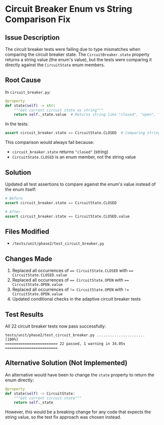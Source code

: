 # Circuit Breaker Enum vs String Comparison Fix

## Issue Description
The circuit breaker tests were failing due to type mismatches when comparing the circuit breaker state. The `CircuitBreaker.state` property returns a string value (the enum's value), but the tests were comparing it directly against the `CircuitState` enum members.

## Root Cause
In `circuit_breaker.py`:
```python
@property
def state(self) -> str:
    """Get current circuit state as string"""
    return self._state.value  # Returns string like "closed", "open", "half_open"
```

In the tests:
```python
assert circuit_breaker.state == CircuitState.CLOSED  # Comparing string to enum
```

This comparison would always fail because:
- `circuit_breaker.state` returns `"closed"` (string)
- `CircuitState.CLOSED` is an enum member, not the string value

## Solution
Updated all test assertions to compare against the enum's value instead of the enum itself:

```python
# Before
assert circuit_breaker.state == CircuitState.CLOSED

# After
assert circuit_breaker.state == CircuitState.CLOSED.value
```

## Files Modified
- `/tests/unit/phase2/test_circuit_breaker.py`

## Changes Made
1. Replaced all occurrences of `== CircuitState.CLOSED` with `== CircuitState.CLOSED.value`
2. Replaced all occurrences of `== CircuitState.OPEN` with `== CircuitState.OPEN.value`
3. Replaced all occurrences of `!= CircuitState.OPEN` with `!= CircuitState.OPEN.value`
4. Updated conditional checks in the adaptive circuit breaker tests

## Test Results
All 22 circuit breaker tests now pass successfully:
```
tests/unit/phase2/test_circuit_breaker.py ...................... [100%]
======================== 22 passed, 1 warning in 34.05s ========================
```

## Alternative Solution (Not Implemented)
An alternative would have been to change the `state` property to return the enum directly:
```python
@property
def state(self) -> CircuitState:
    """Get current circuit state"""
    return self._state
```

However, this would be a breaking change for any code that expects the string value, so the test fix approach was chosen instead.